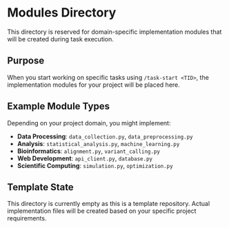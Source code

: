 # Modules Directory

This directory is reserved for domain-specific implementation modules that will be created during task execution.

## Purpose

When you start working on specific tasks using `/task-start <TID>`, the implementation modules for your project will be placed here.

## Example Module Types

Depending on your project domain, you might implement:

- **Data Processing**: `data_collection.py`, `data_preprocessing.py`
- **Analysis**: `statistical_analysis.py`, `machine_learning.py`
- **Bioinformatics**: `alignment.py`, `variant_calling.py`
- **Web Development**: `api_client.py`, `database.py`
- **Scientific Computing**: `simulation.py`, `optimization.py`

## Template State

This directory is currently empty as this is a template repository. Actual implementation files will be created based on your specific project requirements.